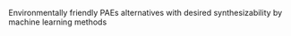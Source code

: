 Environmentally friendly PAEs alternatives with desired synthesizability by machine learning methods
